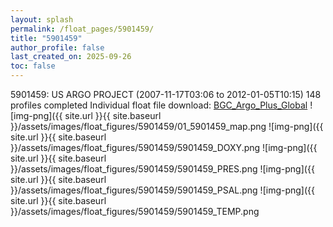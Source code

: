 ```yaml
---
layout: splash
permalink: /float_pages/5901459/
title: "5901459"
author_profile: false
last_created_on: 2025-09-26
toc: false
---
```

 
5901459: US ARGO PROJECT (2007-11-17T03:06 to 2012-01-05T10:15)
148 profiles completed
Individual float file download: [BGC_Argo_Plus_Global](https://ftp.soest.hawaii.edu/bgc_argo_plus/Individual_Floats/outliers_removed/5901459_Sprof_processed.nc)
![img-png]({{ site.url }}{{ site.baseurl }}/assets/images/float_figures/5901459/01_5901459_map.png
![img-png]({{ site.url }}{{ site.baseurl }}/assets/images/float_figures/5901459/5901459_DOXY.png
![img-png]({{ site.url }}{{ site.baseurl }}/assets/images/float_figures/5901459/5901459_PRES.png
![img-png]({{ site.url }}{{ site.baseurl }}/assets/images/float_figures/5901459/5901459_PSAL.png
![img-png]({{ site.url }}{{ site.baseurl }}/assets/images/float_figures/5901459/5901459_TEMP.png
